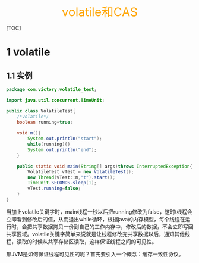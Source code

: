<center><font color="#FFA500" size="6">volatile和CAS</font></center>

[TOC]

# 1 volatile

## 1.1 实例

```java
package com.victory.volatile_test;

import java.util.concurrent.TimeUnit;

public class VolatileTest{
    /*volatile*/
    boolean running=true;
    
    void m(){
        System.out.println("start");
        while(running){}
        System.out.println("end");
    }
    
    public static void main(String[] args)throws InterruptedException{
        VolatileTest vTest = new VolatileTest();
        new Thread(vTest::m,"t").start();
        TimeUnit.SECONDS.sleep(1);
        vTest.running=false;
    }
}
```

当加上volatile关键字时，main线程一秒以后把running修改为false，这时t线程会立即看到修改后的值，从而退出while循环，根据java的内存模型，每个线程在运行时，会把共享数据拷贝一份到自己的工作内存中，修改后的数据，不会立即写回共享区域。volatile关键字简单来说就是让线程修改完共享数据以后，通知其他线程，读取的时候从共享存储区读取，这样保证线程之间的可见性。

那JVM是如何保证线程可见性的呢？首先要引入一个概念：缓存一致性协议。



